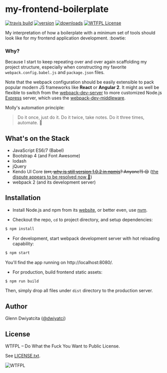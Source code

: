 # my-frontend-boilerplate

[![travis build](https://img.shields.io/travis/dwiyatci/web-frontend-boilerplate.svg)](https://travis-ci.org/dwiyatci/web-frontend-boilerplate)
[![version](https://img.shields.io/npm/v/web-frontend-boilerplate.svg)](https://www.npmjs.com/package/web-frontend-boilerplate)
[![downloads](https://img.shields.io/npm/dt/web-frontend-boilerplate.svg)](http://npm-stat.com/charts.html?package=web-frontend-boilerplate)
[![WTFPL License](https://img.shields.io/badge/license-WTFPL-red.svg)](https://raw.githubusercontent.com/dwiyatci/web-frontend-boilerplate/master/LICENSE.txt)

My interpretation of how a boilerplate with a minimum set of tools 
should look like for my frontend application development. :bowtie:

### Why?
Because I start to keep repeating over and over again scaffolding my 
project structure, especially when constructing my favorite 
`webpack.config.babel.js` and `package.json` files.

Note that the webpack configuration should be easily extensible to pack 
popular modern JS frameworks like **React** or **Angular 2**. It might as 
well be flexible to switch from the [webpack-dev-server](http://webpack.github.io/docs/webpack-dev-server.html) 
to more customized Node.js [Express](http://expressjs.com/) server, 
which uses the [webpack-dev-middleware](http://webpack.github.io/docs/webpack-dev-middleware.html).

Molly's automation principle:
> Do it once, just do it. Do it twice, take notes. Do it three times, automate. :raising_hand:

## What's on the Stack
* JavaScript ES6/7 (Babel)
* Bootstrap 4 (and Font Awesome)
* lodash
* jQuery
* Kendo UI Core ~~(err, [why is still version 1.0.2 in npmjs](https://www.npmjs.com/package/kendo-ui-core)? Anyone?) :pensive:~~ ([the dispute appears to be resolved now :dancers:](https://github.com/telerik/kendo-ui-core/issues/1666))
* webpack 2 (and its development server)

## Installation
* Install Node.js and npm from its [website](https://nodejs.org), or better even, use [nvm](https://github.com/creationix/nvm).

* Checkout the repo, `cd` to project directory, and setup dependencies:
```bash
$ npm install
```

* For development, start webpack development server with hot reloading capability:
```bash
$ npm start
```
You'll find the app running on http://localhost:8080/.

* For production, build frontend static assets:
```bash
$ npm run build
```
Then, simply drop all files under `dist` directory to the production server.

## Author
Glenn Dwiyatcita ([@dwiyatci](http://tiny.cc/dwiyatci))

## License
WTFPL – Do What the Fuck You Want to Public License.

See [LICENSE.txt](LICENSE.txt). 

![WTFPL](http://www.wtfpl.net/wp-content/uploads/2012/12/wtfpl-badge-1.png)
